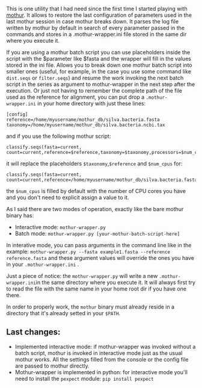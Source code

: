 This is one utility that I had need since the first time I started playing with [mothur](http://www.mothur.org). It allows to restore the last configuration of parameters used in the last mothur session in case mothur breaks down. It parses the log file written by mothur by default in search of every parameter passed in the commands and stores in a .mothur-wrapper.ini file stored in the same dir where you execute it.

If you are using a mothur batch script you can use placeholders inside the script with the $parameter like $fasta and the wrapper will fill in the values stored in the ini file. Allows you to break down one mothur batch script into smaller ones (useful, for example, in the case you use some command like `dist.seqs` or `filter.seqs`) and resume the work invoking the next batch script in the series as argument to mothur-wrapper in the next step after the execution.
Or just not having to remember the complete path of the file used as the reference for alignment, you can put drop a `.mothur-wrapper.ini` in your home directory with just these lines:
```
[config]
reference=/home/myusername/mothur_db/silva.bacteria.fasta
taxonomy=/home/myusername/mothur_db/silva.bacteria.ncbi.tax
```

and if you use the following mothur script:
```
classify.seqs(fasta=current, count=current,reference=$reference,taxonomy=$taxonomy,processors=$num_cpus)
```
it will replace the placeholders `$taxonomy`,`$reference` and `$num_cpus` for:
```
classify.seqs(fasta=current, count=current,reference=/home/myusername/mothur_db/silva.bacteria.fasta,taxonomy=/home/myusername/mothur_db/silva.bacteria.ncbi.tax,processors=4)
```

the `$num_cpus` is filled by default with the number of CPU cores you have and you don't need to explicit assign a value to it.

As I said there are two modes of operation, exactly like the bare mothur binary has:
* Interactive mode: `mothur-wrapper.py`
* Batch mode: `mothur-wrapper.py [your-mothur-batch-script-here]`

In interative mode, you can pass arguments in the command line like in the example:
`mothur-wrapper.py --fasta example1.fasta --reference reference.fasta` and these argument values will override the ones you have in your `.mothur-wrapper.ini` .

Just a piece of notice: the `mothur-wrapper.py` will write a new `.mothur-wrapper.ini`in the same directory where you execute it. It will always first try to read the file with the same name in your home root dir if you have one there. 

In order to properly work, the `mothur` binary must already reside in a directory that it's already setted in your `$PATH`.

Last changes:
-------

* Implemented interactive mode: if mothur-wrapper was invoked without a batch script, mothur is invoked in interactive mode just as the usual mothur works. All the settings filled from the console or the config file are passed to mothur directly.
* Mothur-wrapper is implemented in python: for interactive mode you'll need to install the `pexpect` module: 
	```pip install pexpect```
